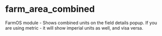 # farm_area_combined
 FarmOS module - Shows combined units on the field details popup. If you are using metric - it will show imperial units as well, and visa versa.
